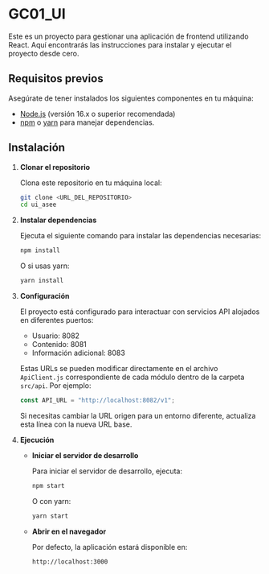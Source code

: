 # GC01_UI

Este es un proyecto para gestionar una aplicación de frontend utilizando React. Aquí encontrarás las instrucciones para instalar y ejecutar el proyecto desde cero.

## Requisitos previos

Asegúrate de tener instalados los siguientes componentes en tu máquina:

- [Node.js](https://nodejs.org/) (versión 16.x o superior recomendada)
- [npm](https://www.npmjs.com/) o [yarn](https://yarnpkg.com/) para manejar dependencias.

## Instalación

1. **Clonar el repositorio**

   Clona este repositorio en tu máquina local:

   ```bash
   git clone <URL_DEL_REPOSITORIO>
   cd ui_asee
   ```

2. **Instalar dependencias**

   Ejecuta el siguiente comando para instalar las dependencias necesarias:

   ```bash
   npm install
   ```

   O si usas yarn:

   ```bash
   yarn install
   ```

3. **Configuración**

   El proyecto está configurado para interactuar con servicios API alojados en diferentes puertos:

    - Usuario: 8082
    - Contenido: 8081
    - Información adicional: 8083

   Estas URLs se pueden modificar directamente en el archivo `ApiClient.js` correspondiente de cada módulo dentro de la carpeta `src/api`. Por ejemplo:

   ```javascript
   const API_URL = "http://localhost:8082/v1";
   ```

   Si necesitas cambiar la URL origen para un entorno diferente, actualiza esta línea con la nueva URL base.

4. **Ejecución**

    - **Iniciar el servidor de desarrollo**

      Para iniciar el servidor de desarrollo, ejecuta:

      ```bash
      npm start
      ```

      O con yarn:

      ```bash
      yarn start
      ```

    - **Abrir en el navegador**

      Por defecto, la aplicación estará disponible en:

      ```
      http://localhost:3000
      ```
